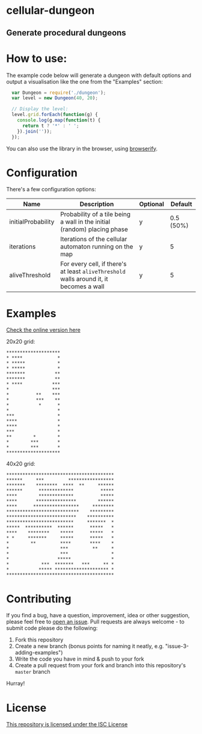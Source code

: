 # cellular-dungeon
## Generate procedural dungeons

# How to use:

The example code below will generate a dungeon with default options and output
a visualisation like the one from the "Examples" section:

```javascript
  var Dungeon = require('./dungeon');
  var level = new Dungeon(40, 20);

  // Display the level:
  level.grid.forEach(function(g) {
    console.log(g.map(function(t) {
      return t ? '*' : ' ';
    }).join(''));
  });
```

You can also use the library in the browser, using [browserify](http://browserify.org/).

# Configuration

There's a few configuration options:

| Name | Description | Optional | Default |
| --- | --- | --- | --- |
| initialProbability | Probability of a tile being a wall in the initial (random) placing phase | y | 0.5 (50%) |
| iterations | Iterations of the cellular automaton running on the map | y | 5 |
| aliveThreshold | For every cell, if there's at least `aliveThreshold` walls around it, it becomes a wall | y | 5 |

# Examples

[Check the online version here](http://avgp.github.io/cellular-dungeon/examples/browser/index.html)

20x20 grid:

    ********************
    * ****             *
    * *****            *
    * *****            *
    *******           **
    *******           **
    * ****           ***
    *                ***
    *          **    ***
    *          ***    **
    *           *      *
    *                  *
    ***                *
    ****               *
    ****               *
    ***                *
    **        *        *
    *        ***       *
    *        ***       *
    ********************

40x20 grid:

    ****************************************
    ******     ***         *****************
    *******    ********  ****  **     ******
    ******      *************          *****
    ****        *************          *****
    ****       ***************        ******
    ****      *****************     ********
    ***************************    *********
    **************************    **********
    *************************     *******  *
    *****  **********  ******      *****   *
    ****    ********    *****      *****   *
    * *     *******     *****      *****   *
    *        **         ****       ****    *
    *                   ***         **     *
    *                   ***                *
    *                  *****               *
    *            ***  *******   ***     ** *
    *           ***** ******************** *
    ****************************************

# Contributing

If you find a bug, have a question, improvement, idea or other suggestion, please feel free to [open an issue](https://github.com/cellular-dungeon/issues).
Pull requests are always welcome - to submit code please do the following:

1. Fork this repository
2. Create a new branch (bonus points for naming it neatly, e.g. "issue-3-adding-examples")
3. Write the code you have in mind & push to your fork
4. Create a pull request from your fork and branch into this repository's `master` branch

Hurray!

# License

[This repository is licensed under the ISC License](http://opensource.org/licenses/ISC)